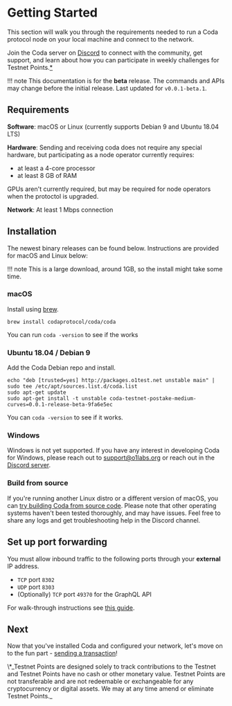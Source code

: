 # Getting Started

This section will walk you through the requirements needed to run a Coda protocol node on your local machine and connect to the network.

Join the Coda server on [Discord](http://bit.ly/CodaDiscord) to connect with the community, get support, and learn about how you can participate in weekly challenges for Testnet Points.[\*](#disclaimer)

!!! note
    This documentation is for the **beta** release. The commands and APIs may change before the initial release. Last updated for `v0.0.1-beta.1`.

## Requirements

**Software**: macOS or Linux (currently supports Debian 9 and Ubuntu 18.04 LTS)

**Hardware**: Sending and receiving coda does not require any special hardware, but participating as a node operator currently requires:

- at least a 4-core processor
- at least 8 GB of RAM

GPUs aren't currently required, but may be required for node operators when the protoctol is upgraded.

**Network**: At least 1 Mbps connection

## Installation

The newest binary releases can be found below. Instructions are provided for macOS and Linux below:

!!! note
    This is a large download, around 1GB, so the install might take some time.

### macOS

Install using [brew](https://brew.sh).
```
brew install codaprotocol/coda/coda
``` 
You can run `coda -version` to see if the works

### Ubuntu 18.04 / Debian 9

Add the Coda Debian repo and install.

```
echo "deb [trusted=yes] http://packages.o1test.net unstable main" | sudo tee /etc/apt/sources.list.d/coda.list
sudo apt-get update
sudo apt-get install -t unstable coda-testnet-postake-medium-curves=0.0.1-release-beta-9fa6e5ec
```

You can `coda -version` to see if it works.


### Windows

Windows is not yet supported. If you have any interest in developing Coda for Windows, please reach out to support@o1labs.org or reach out in the [Discord server](https://bit.ly/CodaDiscord).

### Build from source

If you're running another Linux distro or a different version of macOS, you can [try building Coda from source code](https://github.com/CodaProtocol/coda/blob/master/README-dev.md#building-coda). Please note that other operating systems haven't been tested thoroughly, and may have issues. Feel free to share any logs and get troubleshooting help in the Discord channel.

## Set up port forwarding

You must allow inbound traffic to the following ports through your **external** IP address.

- `TCP` port `8302`
- `UDP` port `8303`
- (Optionally) `TCP` port `49370` for the GraphQL API

For walk-through instructions see [this guide](/docs/troubleshooting/#port-forwarding).
## Next

Now that you've installed Coda and configured your network, let's move on to the fun part - [sending a transaction](/docs/my-first-transaction/)!

<span id="disclaimer">
\*_Testnet Points are designed solely to track contributions to the Testnet and Testnet Points have no cash or other monetary value. Testnet Points are not transferable and are not redeemable or exchangeable for any cryptocurrency or digital assets. We may at any time amend or eliminate Testnet Points._
</span>


